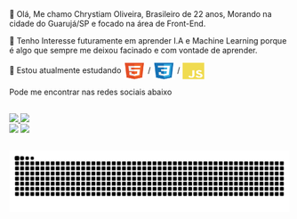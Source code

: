   ##
  👋 Olá, Me chamo Chrystiam Oliveira, Brasileiro de 22 anos, Morando na cidade do Guarujá/SP e focado na área de Front-End.
        
  👀 Tenho Interesse futuramente em aprender I.A e Machine Learning porque é algo que sempre me deixou facinado e com vontade de aprender.

  🌱 Estou atualmente estudando <img align="center" alt="ice-HTML" height="30" width="40"  src="https://raw.githubusercontent.com/devicons/devicon/master/icons/html5/html5-original.svg"> / <img align="center" alt="ice-CSS" height="30" width="40"            src="https://raw.githubusercontent.com/devicons/devicon/master/icons/css3/css3-original.svg"> / <img align="center" alt="ice-Js" height="30" width="40"  src="https://raw.githubusercontent.com/devicons/devicon/master/icons/javascript/javascript-plain.svg">

  Pode me encontrar nas redes sociais abaixo
  ##
<div>
 <a href="https://github.com/iceezin">
  <img height="150em" src="https://github-readme-stats.vercel.app/api?username=iceezin&show_icons=true&theme=dracula&include_all_commits=true&count_private=true"/>
  <img height="150em" src="https://github-readme-stats.vercel.app/api/top-langs/?username=iceezin&layout=compact&langs_count=16&theme=dracula"/>
<div>
  
<div> 
  <a href="https://instagram.com/chrystiam_" target="_blank"><img src="https://img.shields.io/badge/-Instagram-%23E4405F?style=for-the-badge&logo=instagram&logoColor=white" target="_blank"></a>
  <a href = "mailto: chrystiamoliveira@gmail.com"><img src="https://img.shields.io/badge/-Gmail-%23333?style=for-the-badge&logo=gmail&logoColor=white" target="_blank"></a>
  
##
  
  ![Snake animation](https://github.com/iceezin/iceezin/blob/output/github-contribution-grid-snake.svg)
</div>  
